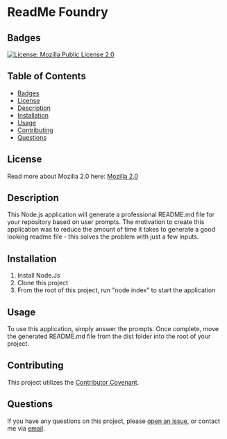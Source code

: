 # ReadMe Foundry
## Badges
[![License: Mozilla Public License 2.0](https://img.shields.io/badge/License-MPL%202.0-orange?style=plastic&logo=appveyor)](https://www.mozilla.org/en-US/MPL/2.0/)

## Table of Contents
  - [Badges](#badges)
  - [License](#license)
  - [Description](#description)
  - [Installation](#installation)
  - [Usage](#usage)
  - [Contributing](#contributing)
  - [Questions](#questions)

## License
Read more about Mozilla 2.0 here:
[Mozilla 2.0](https://www.mozilla.org/en-US/MPL/2.0/)

## Description
This Node.js application will generate a professional README.md file for your repository based on user prompts. The motivation to create this application was to reduce the amount of time it takes to generate a good looking readme file - this solves the problem with just a few inputs.

## Installation
1) Install Node.Js
2) Clone this project
3) From the root of this project, run "node index" to start the application

## Usage
To use this application, simply answer the prompts. Once complete, move the generated README.md file from the dist folder into the root of your project.

## Contributing
This project utilizes the [Contributor Covenant](https://www.contributor-covenant.org/version/2/1/code_of_conduct/).

## Questions
If you have any questions on this project, please [open an issue](https://github.com/Caeldeth/readme-foundry/tree/main), or contact me via [email](mailto:tacolejr@gmail.com?subject=[Github%20Question%20-%20ReadMe%20Foundry]).
  
